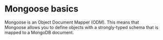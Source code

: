# Mongoose basics

Mongoose is an Object Document Mapper (ODM). This means that Mongoose allows you to define objects with a strongly-typed schema that is mapped to a MongoDB document.
